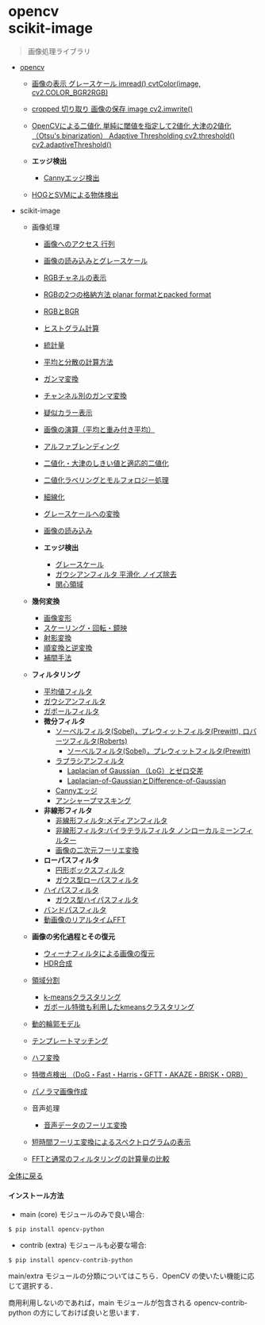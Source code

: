 # opencv<br>scikit-image

> 画像処理ライブラリ

  - [opencv](./opencv.md)
	- [画像の表示 グレースケール imread() cvtColor(image, cv2.COLOR_BGR2RGB)](./opencv/imread/imread.md)
	- [cropped 切り取り 画像の保存 image cv2.imwrite()](./opencv/slicing/slicing.md)
	- [OpenCVによる二値化 単純に閾値を指定して2値化 大津の2値化（Otsu's binarization） Adaptive Thresholding cv2.threshold() cv2.adaptiveThreshold()](./opencv/binarization/binarization.md)

  	- **エッジ検出**
		- [Cannyエッジ検出](./opencv/Canny.md)
	- [HOGとSVMによる物体検出](./opencv/Object_detection_HoG_SVM.md)
	
  - scikit-image
	- 画像処理
		- [画像へのアクセス 行列](./opencv/accimage.md)
		- [画像の読み込みとグレースケール](./opencv/loadgrayimage.md)
		- [RGBチャネルの表示](./opencv/RGB.md)
		- [RGBの2つの格納方法 planar formatとpacked format](./opencv/planarpacked.md)
		
		- [RGBとBGR](./opencv/RGBBGR.md)

		- [ヒストグラム計算](./opencv/hist.md)
		- [統計量](./opencv/dis.md)
		- [平均と分散の計算方法](./opencv/ave.md)
		- [ガンマ変換](./opencv/gamma.md)
		- [チャンネル別のガンマ変換](./opencv/chanelgamma.md)
		- [疑似カラー表示](./opencv/dummyclor.md)
		- [画像の演算（平均と重み付き平均）](./opencv/imageave.md)
		- [アルファブレンディング](./opencv/alpha.md)
		- [二値化・大津のしきい値と適応的二値化](./opencv/2value.md)
		- [二値化ラベリングとモルフォロジー処理](./opencv/label.md)
		- [細線化](./opencv/distance.md)
		- [グレースケールへの変換](./opencv/glayscale.md)
		- [画像の読み込み](./opencv/loadimage.md)
		- **エッジ検出**
			- [グレースケール](./opencv/gray.md)
			- [ガウシアンフィルタ 平滑化 ノイズ除去](./opencv/GaussianBlur.md)
			- [関心領域](./opencv/ROI.md)

	- **幾何変換**
		- [画像変形](./opencv/imagechange.md)
		- [スケーリング・回転・鏡映](./opencv/imageskale.md)
		- [射影変換](./opencv/Projectivetransformation.md)
		- [順変換と逆変換](./opencv/Forwardandinversetransformation.md)
		- [補間手法](./opencv/Interpolationmethod.md)
	- **フィルタリング**
		- [平均値フィルタ](./opencv/Averagefiltering.md)
		- [ガウシアンフィルタ](./opencv/Gaussianfilter.md)
		- [ガボールフィルタ](./opencv/Gaborfilter.md)
		- **微分フィルタ**
			- [ソーベルフィルタ(Sobel)，プレウィットフィルタ(Prewitt), ロバーツフィルタ(Roberts)](./opencv/sobelprewittroberts.md)
				- [ソーベルフィルタ(Sobel)，プレウィットフィルタ(Prewitt)](./opencv/sobelprewitt.md)
			- [ラプラシアンフィルタ](./opencv/Laplacian.md)
				- [Laplacian of Gaussian （LoG）とゼロ交差](./opencv/LaplacianLoG.md)
				- [Laplacian-of-GaussianとDifference-of-Gaussian](./opencv/LoGDoG.md)
			- [Cannyエッジ](./opencv/Cannyeddge.md)
			- [アンシャープマスキング](./opencv/anshapemask.md)
		- **非線形フィルタ**
			- [非線形フィルタ:メディアンフィルタ](./opencv/MedianFilter.md)
			- [非線形フィルタ:バイラテラルフィルタ ノンローカルミーンフィルター](./opencv/Non-localMeansFilter.md)
			- [画像の二次元フーリエ変換](./opencv/Two-dimensionalFouriertransform.md)
		- **ローパスフィルタ**
			- [円形ボックスフィルタ](./opencv/Circularboxfilter.md)
			- [ガウス型ローパスフィルタ](./opencv/Gaussianlow-passfilter.md)
		- [ハイパスフィルタ](./opencv/Highpassfilter.md)
			- [ガウス型ハイパスフィルタ](./opencv/Gaussianhigh-passfilter.md)
		- [バンドパスフィルタ](./opencv/Bandpassfilter.md)
		- [動画像のリアルタイムFFT](./opencv/FFT2D.md)
	- **画像の劣化過程とその復元**
		- [ウィーナフィルタによる画像の復元](./opencv/Wienerfilter.md)
		- [HDR合成](./opencv/Image_degradation_process_andits_restoration/HDR.md)
	- [領域分割](./opencv/Image_degradation_process_andits_restoration/Areadivision.md)
		- [k-meansクラスタリング](./opencv/Image_degradation_process_andits_restoration/k-means.md)
		- [ガボール特徴も利用したkmeansクラスタリング](./opencv/Image_degradation_process_andits_restoration/gabolk-means.md)
	- [動的輪郭モデル](./opencv/Image_degradation_process_andits_restoration/Activecontourmodel.md)
	- [テンプレートマッチング](./opencv/Image_degradation_process_andits_restoration/Templatematching.md)
	- [ハフ変換](./opencv/Image_degradation_process_andits_restoration/Houghtransform.md)
	- [特徴点検出 （DoG・Fast・Harris・GFTT・AKAZE・BRISK・ORB）](./opencv/Image_degradation_process_andits_restoration/Featurepointdetection.md)
	- [パノラマ画像作成](./opencv/Image_degradation_process_andits_restoration/Panoramaimagecreation.md)

	- 音声処理
		- [音声データのフーリエ変換](./opencv/Fouriertransformofvoicedata.md)
	- [短時間フーリエ変換によるスペクトログラムの表示](./opencv/Short-timeFouriertransform.md)
	- [FFTと通常のフィルタリングの計算量の比較](./opencv/FFTcomparison.md)

[全体に戻る](../Overallview.md)



#### インストール方法

- main (core) モジュールのみで良い場合:
```
$ pip install opencv-python
```
- contrib (extra) モジュールも必要な場合:
```
$ pip install opencv-contrib-python
```
main/extra モジュールの分類についてはこちら．OpenCV の使いたい機能に応じて選択する．

商用利用しないのであれば，main モジュールが包含される opencv-contrib-python の方にしておけば良いと思います．
```
